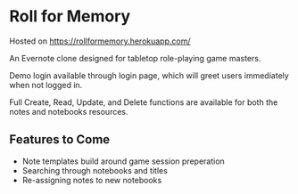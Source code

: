 # Roll for Memory
Hosted on https://rollformemory.herokuapp.com/

An Evernote clone designed for tabletop role-playing game masters.

Demo login available through login page, which will greet users immediately when not logged in.

Full Create, Read, Update, and Delete functions are available for both the notes and notebooks resources.

## Features to Come

* Note templates build around game session preperation
* Searching through notebooks and titles
* Re-assigning notes to new notebooks
